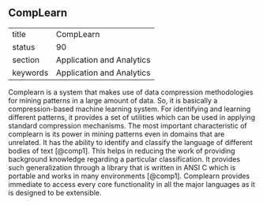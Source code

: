 ## CompLearn


|          |                           |
| -------- | ------------------------- |
| title    | CompLearn                 | 
| status   | 90                        |
| section  | Application and Analytics |
| keywords | Application and Analytics |



Complearn is a system that makes use of data compression methodologies
for mining patterns in a large amount of data. So, it is basically a
compression-based machine learning system. For identifying and
learning different patterns, it provides a set of utilities which can
be used in applying standard compression mechanisms. The most
important characteristic of complearn is its power in mining patterns
even in domains that are unrelated. It has the ability to identify and
classify the language of different bodies of text [@comp1]. This
helps in reducing the work of providing background knowledge regarding
a particular classification. It provides such generalization through a
library that is written in ANSI C which is portable and works in many
environments [@comp1]. Complearn provides immediate to access
every core functionality in all the major languages as it is designed
to be extensible.

